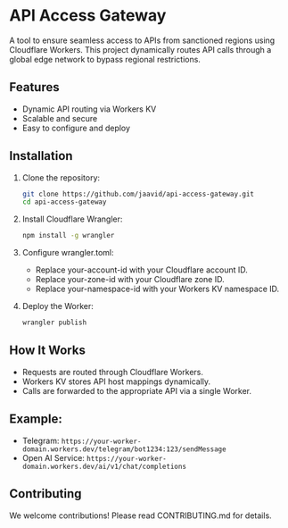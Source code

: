 # API Access Gateway

A tool to ensure seamless access to APIs from sanctioned regions using Cloudflare Workers. This project dynamically routes API calls through a global edge network to bypass regional restrictions.

## Features
- Dynamic API routing via Workers KV
- Scalable and secure
- Easy to configure and deploy

## Installation

1. Clone the repository:
   ```bash
   git clone https://github.com/jaavid/api-access-gateway.git
   cd api-access-gateway

2. Install Cloudflare Wrangler:

    ```bash
    npm install -g wrangler

3. Configure wrangler.toml:

    - Replace your-account-id with your Cloudflare account ID.
    - Replace your-zone-id with your Cloudflare zone ID.
    - Replace your-namespace-id with your Workers KV namespace ID.

4. Deploy the Worker:

    ```bash
    wrangler publish

## How It Works
- Requests are routed through Cloudflare Workers.
- Workers KV stores API host mappings dynamically.
- Calls are forwarded to the appropriate API via a single Worker.

## Example:
- Telegram: `https://your-worker-domain.workers.dev/telegram/bot1234:123/sendMessage`
- Open AI Service: `https://your-worker-domain.workers.dev/ai/v1/chat/completions`


## Contributing
We welcome contributions! Please read CONTRIBUTING.md for details.

